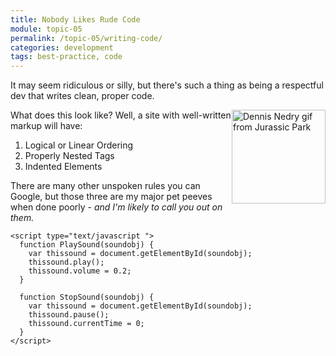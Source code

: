 ```yaml
---
title: Nobody Likes Rude Code
module: topic-05
permalink: /topic-05/writing-code/
categories: development
tags: best-practice, code
---
```


<div class="divider-heading"></div>

<div class="container-row">
  <p>It may seem ridiculous or silly, but there's such a thing as being a respectful dev that writes clean, proper code.</p>

  <img src="../img/nedry.gif" alt="Dennis Nedry gif from Jurassic Park" title="Ah ah ah!" style="float: right; width: 150px; margin-top: 0;" onmouseover="PlaySound( 'mySound') " onmouseout="StopSound( 'mySound') "/>

  <p>What does this look like? Well, a site with well-written markup will have:</p>

  <ol>
    <li>Logical or Linear Ordering</li>
    <li>Properly Nested Tags</li>
    <li>Indented Elements</li>
  </ol>

  <p>There are many other unspoken rules you can Google, but those three are my major pet peeves when done poorly - <i>and I'm likely to call you out on them.</i></p>


  <audio id="mySound" loop>
    <source src="../media/nedry.wav" type="audio/wav">
    <source src="../media/nedry.mp3" type="audio/mpeg">
    <source src="../media/nedry.ogg" type="audio/ogg">
    Your browser does not support the audio tag.
  </audio>
  <audio id="mySound" src="../media/nedry.mp3"></audio>

    <script type="text/javascript ">
      function PlaySound(soundobj) {
        var thissound = document.getElementById(soundobj);
        thissound.play();
        thissound.volume = 0.2;
      }

      function StopSound(soundobj) {
        var thissound = document.getElementById(soundobj);
        thissound.pause();
        thissound.currentTime = 0;
      }
    </script>
</div>
